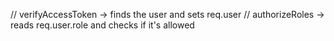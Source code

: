 // verifyAccessToken → finds the user and sets req.user
// authorizeRoles → reads req.user.role and checks if it's allowed
